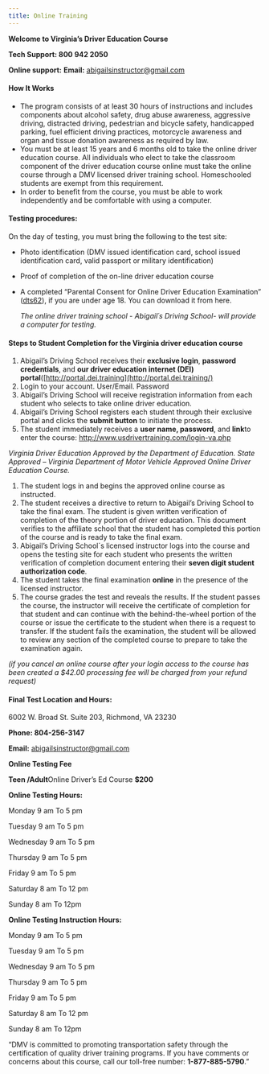 ```yaml
---
title: Online Training
---
```

**Welcome to Virginia’s Driver Education Course**

**Tech Support: 800 942 2050**

**Online support:** **Email:** abigailsinstructor@gmail.com

#### How It Works

* The program consists of at least 30 hours of instructions and includes components about alcohol safety, drug abuse awareness, aggressive driving, distracted driving, pedestrian and bicycle safety, handicapped parking, fuel efficient driving practices, motorcycle awareness and organ and tissue donation awareness as required by law.
* You must be at least 15 years and 6 months old to take the online driver education course. All individuals who elect to take the classroom component of the driver education course online must take the online course through a DMV licensed driver training school. Homeschooled students are exempt from this requirement.
* In order to benefit from the course, you must be able to work independently and be comfortable with using a computer.

#### **Testing procedures:**

On the day of testing, you must bring the following to the test site:

* Photo identification (DMV issued identification card, school issued identification card, valid passport or military identification)
* Proof of completion of the on-line driver education course
* A completed “Parental Consent for Online Driver Education Examination” ([dts62](http://www.safedrivingacademy.net/wp-content/uploads/2018/05/dts62.pdf)), if you are under age 18. You can download it from here.

  *The online driver training school - Abigail´s Driving School- will provide a computer for testing.*

#### Steps to Student Completion for the Virginia driver education course

1. Abigail’s Driving School receives their **exclusive login**, **password credentials**, and **our driver education internet (DEI) portal**([http://portal.dei.training](http://portal.dei.training/)
2. Login to your account. User/Email. Password
3. Abigail’s Driving School will receive registration information from each student who selects to take online driver education.
4. Abigail’s Driving School registers each student through their exclusive portal and clicks the **submit button** to initiate the process.
5. The student immediately receives a **user name, password**, and **link**to enter the course: <http://www.usdrivertraining.com/login-va.php>

*Virginia Driver Education Approved by the Department of Education. State Approved – Virginia Department of Motor Vehicle Approved Online Driver Education Course.*

1. The student logs in and begins the approved online course as instructed.
2. The student receives a directive to return to Abigail’s Driving School to take the final exam. The student is given written verification of completion of the theory portion of driver education. This document verifies to the affiliate school that the student has completed this portion of the course and is ready to take the final exam.
3. Abigail’s Driving School´s licensed instructor logs into the course and opens the testing site for each student who presents the written verification of completion document entering their **seven digit student authorization code**.
4. The student takes the final examination **online** in the presence of the licensed instructor.
5. The course grades the test and reveals the results. If the student passes the course, the instructor will receive the certificate of completion for that student and can continue with the behind-the-wheel portion of the course or issue the certificate to the student when there is a request to transfer. If the student fails the examination, the student will be allowed to review any section of the completed course to prepare to take the examination again.

*(if you cancel an online course after your login access to the course has been created a $42.00 processing fee will be charged from your refund request)*

#### **Final Test Location and Hours:**

6002 W. Broad St. Suite 203, Richmond, VA 23230

**Phone: 804-256-3147**

**Email:** abigailsinstructor@gmail.com

**Online Testing Fee**

**Teen /Adult**Online Driver’s Ed Course **$200**

**Online Testing Hours:**

Monday 9 am To 5 pm

Tuesday 9 am To 5 pm

Wednesday 9 am To 5 pm

Thursday 9 am To 5 pm

Friday 9 am To 5 pm

Saturday 8 am To 12 pm

Sunday 8 am To 12pm

**Online Testing Instruction Hours:**

Monday 9 am To 5 pm

Tuesday 9 am To 5 pm

Wednesday 9 am To 5 pm

Thursday 9 am To 5 pm

Friday 9 am To 5 pm

Saturday 8 am To 12 pm

Sunday 8 am To 12pm

“DMV is committed to promoting transportation safety through the certification of quality driver training programs. If you have comments or concerns about this course, call our toll-free number: **1-877-885-5790**.”